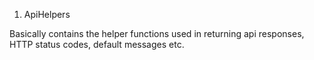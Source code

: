 1. ApiHelpers

Basically contains the helper functions used in returning api responses, HTTP status codes, default messages etc.
